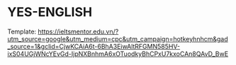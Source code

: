 # YES-ENGLISH

Template: https://ieltsmentor.edu.vn/?utm_source=google&utm_medium=cpc&utm_campaign=hotkeyhnhcm&gad_source=1&gclid=CjwKCAiA6t-6BhA3EiwAltRFGMN585HV-ixS04UGjWNcYEvGd-IjpNXBnhmA6xOTuodkyBhCPxU7kxoCAn8QAvD_BwE
